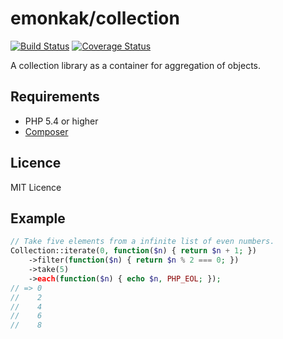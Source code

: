 # emonkak/collection

[![Build Status](https://travis-ci.org/emonkak/php-collection.png)](https://travis-ci.org/emonkak/php-collection)
[![Coverage Status](https://coveralls.io/repos/emonkak/php-collection/badge.png)](https://coveralls.io/r/emonkak/php-collection)

A collection library as a container for aggregation of objects.

## Requirements

- PHP 5.4 or higher
- [Composer](http://getcomposer.org/)

## Licence

MIT Licence

## Example

```php
// Take five elements from a infinite list of even numbers.
Collection::iterate(0, function($n) { return $n + 1; })
    ->filter(function($n) { return $n % 2 === 0; })
    ->take(5)
    ->each(function($n) { echo $n, PHP_EOL; });
// => 0
//    2
//    4
//    6
//    8
```
